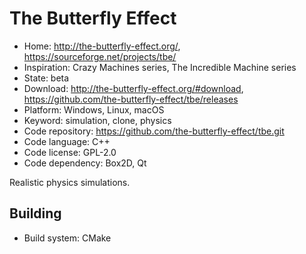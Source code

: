 # The Butterfly Effect

- Home: http://the-butterfly-effect.org/, https://sourceforge.net/projects/tbe/
- Inspiration: Crazy Machines series, The Incredible Machine series
- State: beta
- Download: http://the-butterfly-effect.org/#download, https://github.com/the-butterfly-effect/tbe/releases
- Platform: Windows, Linux, macOS
- Keyword: simulation, clone, physics
- Code repository: https://github.com/the-butterfly-effect/tbe.git
- Code language: C++
- Code license: GPL-2.0
- Code dependency: Box2D, Qt

Realistic physics simulations.

## Building

- Build system: CMake
